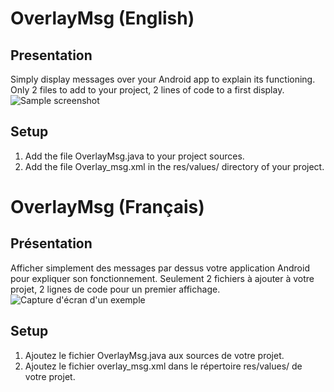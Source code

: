 # OverlayMsg (English)
## Presentation
Simply display messages over your Android app to explain its functioning. 
Only 2 files to add to your project, 2 lines of code to a first display.
![Sample screenshot](http://www.sdangin.fr/git/screenshot4.png)
## Setup
1. Add the file OverlayMsg.java to your project sources. 
2. Add the file Overlay_msg.xml in the res/values​​/ directory of your project.

# OverlayMsg (Français)
## Présentation
Afficher simplement des messages par dessus votre application Android pour expliquer son fonctionnement.
Seulement 2 fichiers à ajouter à votre projet, 2 lignes de code pour un premier affichage.
![Capture d'écran d'un exemple](http://www.sdangin.fr/git/screenshot4.png)
## Setup
1. Ajoutez le fichier OverlayMsg.java aux sources de votre projet.
2. Ajoutez le fichier overlay_msg.xml dans le répertoire res/values/ de votre projet.
